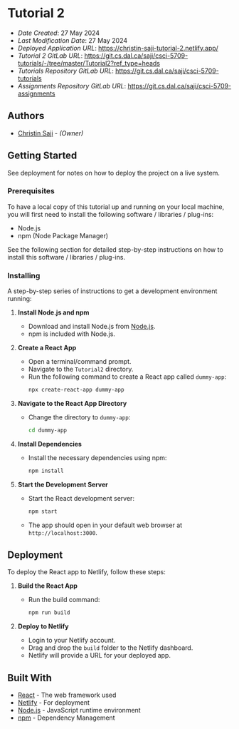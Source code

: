 # Tutorial 2

- _Date Created_: 27 May 2024
- _Last Modification Date_: 27 May 2024
- _Deployed Application URL_: <https://christin-saji-tutorial-2.netlify.app/>
- _Tutorial 2 GitLab URL_: <https://git.cs.dal.ca/saji/csci-5709-tutorials/-/tree/master/Tutorial2?ref_type=heads>
- _Tutorials Repository GitLab URL_: <https://git.cs.dal.ca/saji/csci-5709-tutorials>
- _Assignments Repository GitLab URL_: <https://git.cs.dal.ca/saji/csci-5709-assignments>

## Authors

- [Christin Saji](christin.saji@dal.ca) - _(Owner)_

## Getting Started

See deployment for notes on how to deploy the project on a live system.

### Prerequisites

To have a local copy of this tutorial up and running on your local machine, you will first need to install the following software / libraries / plug-ins:

- Node.js
- npm (Node Package Manager)

See the following section for detailed step-by-step instructions on how to install this software / libraries / plug-ins.

### Installing

A step-by-step series of instructions to get a development environment running:

1. **Install Node.js and npm**

   - Download and install Node.js from [Node.js](https://nodejs.org/).
   - npm is included with Node.js.

2. **Create a React App**

   - Open a terminal/command prompt.
   - Navigate to the `Tutorial2` directory.
   - Run the following command to create a React app called `dummy-app`:
     ```bash
     npx create-react-app dummy-app
     ```

3. **Navigate to the React App Directory**

   - Change the directory to `dummy-app`:
     ```bash
     cd dummy-app
     ```

4. **Install Dependencies**

   - Install the necessary dependencies using npm:
     ```bash
     npm install
     ```

5. **Start the Development Server**
   - Start the React development server:
     ```bash
     npm start
     ```
   - The app should open in your default web browser at `http://localhost:3000`.

## Deployment

To deploy the React app to Netlify, follow these steps:

1. **Build the React App**

   - Run the build command:
     ```bash
     npm run build
     ```

2. **Deploy to Netlify**
   - Login to your Netlify account.
   - Drag and drop the `build` folder to the Netlify dashboard.
   - Netlify will provide a URL for your deployed app.

## Built With

- [React](https://reactjs.org/) - The web framework used
- [Netlify](https://www.netlify.com/) - For deployment
- [Node.js](https://nodejs.org/) - JavaScript runtime environment
- [npm](https://www.npmjs.com/) - Dependency Management
